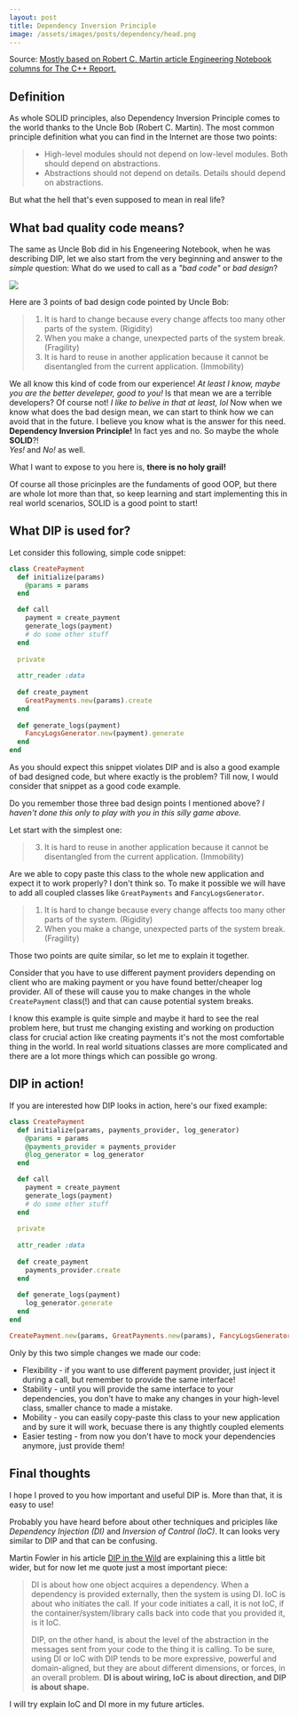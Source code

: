 ```yaml
---
layout: post
title: Dependency Inversion Principle
image: /assets/images/posts/dependency/head.png
---
```

Source:  [Mostly based on Robert C. Martin article Engineering Notebook columns for The C++ Report.](https://drive.google.com/file/d/0BwhCYaYDn8EgMjdlMWIzNGUtZTQ0NC00ZjQ5LTkwYzQtZjRhMDRlNTQ3ZGMz/view)
## Definition
As whole SOLID principles, also Dependency Inversion Principle comes to the world thanks to the Uncle Bob (Robert C. Martin).
The most common principle definition what you can find in the Internet are those two points:
>* High-level modules should not depend on low-level modules. Both should depend on abstractions.
>* Abstractions should not depend on details. Details should depend on abstractions.

But what the hell that's even supposed to mean in real life?

## What bad quality code means?

The same as Uncle Bob did in his Engeneering Notebook, when he was describing DIP, let we also start from the very beginning and answer to the _simple_ question: What do we used to call as a _"bad code"_ or _bad design_?

![](https://cdn-images-1.medium.com/max/1200/1*J2mKSLBEp_jUbMtOWXTTjQ.png)

Here are 3 points of bad design code pointed by Uncle Bob:
>1. It is hard to change because every change affects too many other parts of the system. (Rigidity)
>2. When you make a change, unexpected parts of the system break. (Fragility)
>3. It is hard to reuse in another application because it cannot be disentangled from the current application. (Immobility)

We all know this kind of code from our experience! _At least I know, maybe you are the better develeper, good to you!_ Is that mean we are a terrible developers? Of course not! _I like to belive in that at least, lol_ 
Now when we know what does the bad design mean, we can start to think how we can avoid that in the future. I believe you know what is the answer for this need. 
__Dependency Inversion Principle!__ 
In fact yes and no. 
So maybe the whole __SOLID__?!  
_Yes!_ 
and 
_No!_ as well. 

What I want to expose to you here is, __there is no holy grail!__

Of course all those pricinples are the fundaments of good OOP, but there are whole lot more than that, so keep learning and start implementing this in real world scenarios, SOLID is a good point to start!

## What DIP is used for?

Let consider this following, simple code snippet:
```ruby
class CreatePayment
  def initialize(params)
    @params = params
  end

  def call
    payment = create_payment
    generate_logs(payment)
    # do some other stuff
  end
  
  private
  
  attr_reader :data
  
  def create_payment
    GreatPayments.new(params).create
  end
  
  def generate_logs(payment)
    FancyLogsGenerator.new(payment).generate
  end
end
```

As you should expect this snippet violates DIP and is also a good example of bad designed code, but where exactly is the problem? Till now, I would consider that snippet as a good code example.

Do you remember those three bad design points I mentioned above? 
_I haven't done this only to play with you in this silly game above._ 

Let start with the simplest one:
>3. It is hard to reuse in another application because it cannot be disentangled from the current application. (Immobility)

Are we able to copy paste this class to the whole new application and expect it to work properly? I don't think so. 
To make it possible we will have to add all coupled classes like `GreatPayments` and `FancyLogsGenerator`.

>1. It is hard to change because every change affects too many other parts of the system. (Rigidity)
>2. When you make a change, unexpected parts of the system break. (Fragility)

Those two points are quite similar, so let me to explain it together.

Consider that you have to use different payment providers depending on client who are making payment or you have found better/cheaper log provider.
All of these will cause you to make changes in the whole  `CreatePayment` class(!) and that can cause potential system breaks.

I know this example is quite simple and maybe it hard to see the real problem here, but trust me changing existing and working on production class for crucial action like creating payments it's not the most comfortable thing in the world. In real world situations classes are more complicated and there are a lot more things which can possible go wrong.
## DIP in action!
If you are interested how DIP looks in action, here's our fixed example:

```ruby
class CreatePayment
  def initialize(params, payments_provider, log_generator)
    @params = params
    @payments_provider = payments_provider
    @log_generator = log_generator
  end

  def call
    payment = create_payment
    generate_logs(payment)
    # do some other stuff
  end
  
  private
  
  attr_reader :data
  
  def create_payment
    payments_provider.create
  end
  
  def generate_logs(payment)
    log_generator.generate
  end
end

CreatePayment.new(params, GreatPayments.new(params), FancyLogsGenerator.new(payment))
```
Only by this two simple changes we made our code:
* Flexibility - if you want to use different payment provider, just inject it during a call, but remember to provide the same interface!
*  Stability - until you will provide the same interface to your dependencies, you don't have to make any changes in your high-level class, smaller chance to made a mistake.
* Mobility - you can easily copy-paste this class to your new application and by sure it will work, becuase there is any thightly coupled elements
* Easier testing - from now you don't have to mock your dependencies anymore, just provide them!
## Final thoughts

I hope I proved to you how important and useful DIP is. More than that, it is easy to use!

Probably you have heard before about other techniques and priciples like _Dependency Injection (DI)_ and _Inversion of Control (IoC)_. It can looks very similar to DIP and that can be confusing.

Martin Fowler in his article [DIP in the Wild](https://martinfowler.com/articles/dipInTheWild.html#YouMeanDependencyInversionRight) are explaining this a little bit wider, but for now let me quote just a 
most important piece:

>DI is about how one object acquires a dependency. When a dependency is provided externally, then the system is using DI. IoC is about who initiates the call. If your code initiates a call, it is not IoC, if the container/system/library calls back into code that you provided it, is it IoC.
>
>DIP, on the other hand, is about the level of the abstraction in the messages sent from your code to the thing it is calling. To be sure, using DI or IoC with DIP tends to be more expressive, powerful and domain-aligned, but they are about different dimensions, or forces, in an overall problem. 
>**DI is about wiring, IoC is about direction, and DIP is about shape.**

I will try explain IoC and DI more in my future articles.

